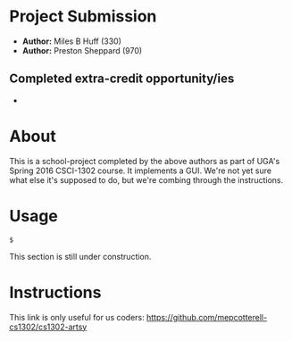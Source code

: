 # Project Submission
* **Author:**  Miles B Huff (330)
* **Author:**  Preston Sheppard (970)

## Completed extra-credit opportunity/ies
* 

# About
This is a school-project completed by the above authors as part of UGA's Spring 2016 CSCI-1302 course.  It implements a GUI.  We're not yet sure what else it's supposed to do, but we're combing through the instructions.  

# Usage
<code>$ </code>

This section is still under construction.  

# Instructions
This link is only useful for us coders:  https://github.com/mepcotterell-cs1302/cs1302-artsy
